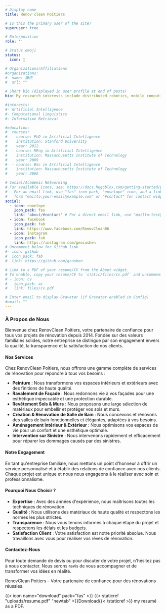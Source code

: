 ```yaml
---
# Display name
title: Renov'clean Poitiers 

# Is this the primary user of the site?
superuser: true

# Role/position
role: ''

# Status emoji
status:
  icon: 🔨

# Organizations/Affiliations
#organizations:
#- name: 腾讯
#  url: ""

# Short bio (displayed in user profile at end of posts)
bio: My research interests include distributed robotics, mobile computing and programmable matter.

#interests:
#- Artificial Intelligence
#- Computational Linguistics
#- Information Retrieval

#education:
#  courses:
#  - course: PhD in Artificial Intelligence
#    institution: Stanford University
#    year: 2012
#  - course: MEng in Artificial Intelligence
#    institution: Massachusetts Institute of Technology
#    year: 2009
#  - course: BSc in Artificial Intelligence
#    institution: Massachusetts Institute of Technology
#    year: 2008

# Social/Academic Networking
# For available icons, see: https://docs.hugoblox.com/getting-started/page-builder/#icons
#   For an email link, use "fas" icon pack, "envelope" icon, and a link in the
#   form "mailto:your-email@example.com" or "#contact" for contact widget.
social:
  - icon: envelope
    icon_pack: fas
    link: 'about/#contact' # For a direct email link, use "mailto:test@example.org".
  - icon: facebook
    icon_pack: fab
    link: https://www.facebook.com/RenovClean86
  - icon: instagram
    icon_pack: fab
    link: https://instagram.com/geocushen
# Uncomment below for Github link
#- icon: github
#  icon_pack: fab
#  link: https://github.com/gcushen

# Link to a PDF of your resume/CV from the About widget.
# To enable, copy your resume/CV to `static/files/cv.pdf` and uncomment the lines below.
# - icon: cv
#   icon_pack: ai
#   link: files/cv.pdf

# Enter email to display Gravatar (if Gravatar enabled in Config)
#email: ""
---
```


### À Propos de Nous

Bienvenue chez RenovClean Poitiers, votre partenaire de confiance pour tous vos projets de rénovation depuis 2014. Fondée sur des valeurs familiales solides, notre entreprise se distingue par son engagement envers la qualité, la transparence et la satisfaction de nos clients.

#### Nos Services

Chez RenovClean Poitiers, nous offrons une gamme complète de services de rénovation pour répondre à tous vos besoins :

- **Peinture** : Nous transformons vos espaces intérieurs et extérieurs avec des finitions de haute qualité.
- **Ravalement de Façade** : Nous redonnons vie à vos façades pour une esthétique impeccable et une protection durable.
- **Revêtement Sols & Murs** : Nous proposons une large sélection de matériaux pour embellir et protéger vos sols et murs.
- **Création & Rénovation de Salle de Bain** : Nous concevons et rénovons des salles de bain fonctionnelles et élégantes, adaptées à vos besoins.
- **Aménagement Intérieur & Extérieur** : Nous optimisons vos espaces de vie pour un confort et une esthétique optimale.
- **Intervention sur Sinistre** : Nous intervenons rapidement et efficacement pour réparer les dommages causés par des sinistres.

#### Notre Engagement

En tant qu'entreprise familiale, nous mettons un point d'honneur à offrir un service personnalisé et à établir des relations de confiance avec nos clients. Chaque projet est unique et nous nous engageons à le réaliser avec soin et professionnalisme.

#### Pourquoi Nous Choisir ?

- **Expertise** : Avec des années d'expérience, nous maîtrisons toutes les techniques de rénovation.
- **Qualité** : Nous utilisons des matériaux de haute qualité et respectons les normes les plus strictes.
- **Transparence** : Nous vous tenons informés à chaque étape du projet et respectons les délais et les budgets.
- **Satisfaction Client** : Votre satisfaction est notre priorité absolue. Nous travaillons avec vous pour réaliser vos rêves de rénovation.

#### Contactez-Nous

Pour toute demande de devis ou pour discuter de votre projet, n'hésitez pas à nous contacter. Nous serons ravis de vous accompagner et de transformer vos idées en réalité.

RenovClean Poitiers – Votre partenaire de confiance pour des rénovations réussies.

{{< icon name="download" pack="fas" >}} {{< staticref "uploads/resume.pdf" "newtab" >}}Download{{< /staticref >}} my resumé as a PDF.
